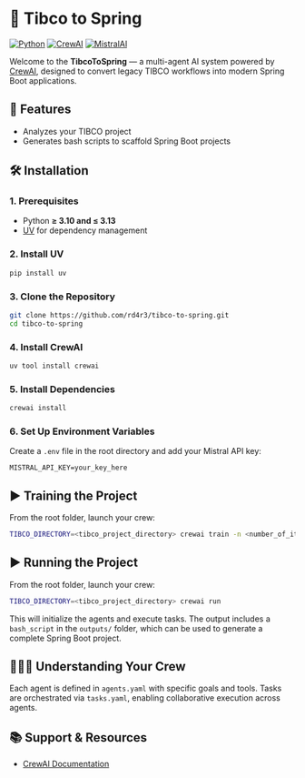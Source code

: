 # 🧠 Tibco to Spring

[![Python](https://img.shields.io/badge/Python-3.10%20%7C%203.11%20%7C%203.12%20%7C%203.13-blue)](https://www.python.org/)
[![CrewAI](https://img.shields.io/badge/CrewAI-Powered%20by%20CrewAI-blue)](https://crewai.com)
[![MistralAI](https://img.shields.io/badge/MistralAI-Powered%20by%20MistralAI-blue)](https://mistral.ai/)

Welcome to the **TibcoToSpring** — a multi-agent AI system powered by [CrewAI](https://crewai.com), designed to convert legacy TIBCO workflows into modern Spring Boot applications.

## 🚀 Features

- Analyzes your TIBCO project
- Generates bash scripts to scaffold Spring Boot projects

## 🛠️ Installation

### 1. Prerequisites

- Python **≥ 3.10 and ≤ 3.13**
- [UV](https://docs.astral.sh/uv/) for dependency management

### 2. Install UV

```bash
pip install uv
```

### 3. Clone the Repository

```bash
git clone https://github.com/rd4r3/tibco-to-spring.git
cd tibco-to-spring
```

### 4. Install CrewAI

```bash
uv tool install crewai
```

### 5. Install Dependencies

```bash
crewai install
```

### 6. Set Up Environment Variables

Create a `.env` file in the root directory and add your Mistral API key:

```env
MISTRAL_API_KEY=your_key_here
```  

## ▶️ Training the Project

From the root folder, launch your crew:

```bash
TIBCO_DIRECTORY=<tibco_project_directory> crewai train -n <number_of_iterations>
```

## ▶️ Running the Project

From the root folder, launch your crew:

```bash
TIBCO_DIRECTORY=<tibco_project_directory> crewai run
```

This will initialize the agents and execute tasks. The output includes a `bash_script` in the `outputs/` folder, which can be used to generate a complete Spring Boot project.

## 🧑‍🤝‍🧑 Understanding Your Crew

Each agent is defined in `agents.yaml` with specific goals and tools. Tasks are orchestrated via `tasks.yaml`, enabling collaborative execution across agents.

## 📚 Support & Resources

- [CrewAI Documentation](https://docs.crewai.com)
